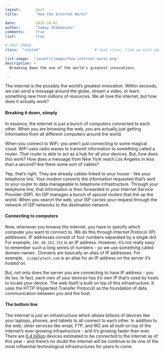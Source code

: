```yaml
---
layout:       post
title:        "How the Internet Works"

date:         2016-10-02
author:       "Samay Shamdasani"
comments:     true
list:		  true

# POST IMAGE
class:  "style4"                         # text class, line up with img class (1..2)

list-image:  "/assets/images/how-internet-works.png"       
description: >                                 
  Breaking down the one of the world's greatest innovations.

---
```

The internet is the possibly the world’s greatest innovation. Within seconds, we can send a message around the globe, stream a video, or learn something new from millions of resources.  We all love the internet, but how does it actually work?

<h4> Breaking it down, siimply </h4>

In essence, the internet is just a bunch of computers connected to each other. When you are browsing the web, you are actually just getting information from all different computers around the world.

When you connect to WiFi, you aren’t just connecting to some magical cloud. WiFi uses radio waves to transmit information to something called a <i> router</i>. That router is able to act as a hub for all your devices. But, how does this work? How does a message from New York reach Los Angeles in less than a second? Are there some sort of cables?

Yep, that’s right. They are already cables linked to your house - like your telephone line. Your <i> modem </i> converts the information requested that’s sent to your router to data manageable to telephone infrastructure. Through your telephone line, that information is then forwarded to your Internet Service Provider (ISP). An ISP manages a bunch of <i> special </i> routers that link up the world. When you search the web, your ISP carries your request through the network of ISP networks to the destination network.

<h4> Connecting to computers </h4>

Now, whenever you browse the internet, you have to specify which computer you want to connect to. We do this through Internet Protocol (IP) addresses. IP addresses consist of four numbers separated by a single dot. For example, ```192.30.252.153```
is an IP address. However, it’s not really easy to remember such a long series of numbers - so we use something called domain names . Domains are basically an alias of IP addresses. For example, ``` siimplytech.com``` is an alias for an IP address on the server it’s hosted on.

But, not only does the server you are connecting to have IP address - you do too. In fact, each own of your devices has it’s own IP that’s used by hosts to locate your device. The web itself is built on top of this infrastructure. It uses the HTTP (Hypertext Transfer Protocol) as the foundation of data communication between you and the host.

<h4> The bottom line </h4>

The internet is just an infrastructure which allows billions of devices like your laptops, phones, and tablets to all connect to each other. In addition to the web, other services like email, FTP, and IRC are all built on top of the internet’s ever-growing infrastructure - and it’s growing faster than ever.  There are [6.4 billion](http://www.gartner.com/newsroom/id/3165317) devices estimated to be connected to the internet as of this year - and there’s no doubt the internet will be continue to be one of the most influential technological infrastructures for years to come.

